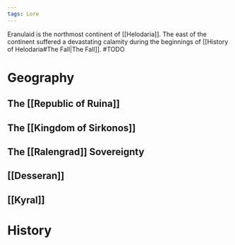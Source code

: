 ```yaml
---
tags: Lore
---
```

Eranulaid is the northmost continent of [[Helodaria]]. The east of the continent suffered a devastating calamity during the beginnings of [[History of Helodaria#The Fall|The Fall]].
#TODO
# Geography
## The [[Republic of Ruina]]
## The [[Kingdom of Sirkonos]]
## The [[Ralengrad]] Sovereignty 
## [[Desseran]]
## [[Kyral]]
# History